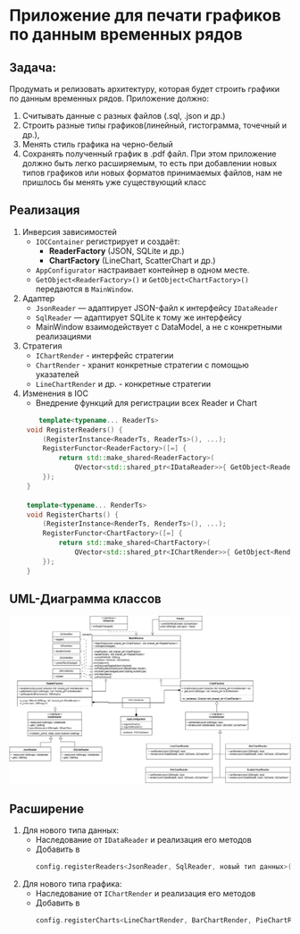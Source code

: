 # Приложение для печати графиков по данным временных рядов
## Задача:
Продумать и релизовать архитектуру, которая будет строить графики по данным временных рядов. 
Приложение должно: 
1. Cчитывать данные с разных файлов (.sql, .json и др.)
2. Строить разные типы графиков(линейный, гистограмма, точечный и др.), 
3. Менять стиль графика на черно-белый
4. Сохранять полученный график в .pdf файл.
При этом приложение должно быть легко расширяемым, то есть при добавлении новых типов графиков или новых форматов принимаемых файлов, нам 
не пришлось бы менять уже существующий класс
## Реализация
1. Инверсия зависимостей
   - `IOCContainer` регистрирует и создаёт:
      - **ReaderFactory** (JSON, SQLite и др.)
      - **ChartFactory** (LineChart, ScatterChart и др.)
   - `AppConfigurator` настраивает контейнер в одном месте.
   - `GetObject<ReaderFactory>()` и `GetObject<ChartFactory>()` передаются в `MainWindow`.
2. Адаптер
   - `JsonReader` — адаптирует JSON-файл к интерфейсу `IDataReader` 
   - `SqlReader` — адаптирует SQLite к тому же интерфейсу
   - MainWindow взаимодействует с DataModel, а не с конкретными реализациями
3. Стратегия
   - `IChartRender` - интерфейс стратегии
   - `ChartRender` - хранит конкретные стратегии с помощью указателей
   - `LineChartRender` и др. - конкретные стратегии
4. Изменения в IOC
   - Внедрение функций для регистрации всех Reader и Chart
   ``` c++
       template<typename... ReaderTs>
    void RegisterReaders() {
        (RegisterInstance<ReaderTs, ReaderTs>(), ...);
        RegisterFunctor<ReaderFactory>([=] {
            return std::make_shared<ReaderFactory>(
                QVector<std::shared_ptr<IDataReader>>{ GetObject<ReaderTs>()... });
        });
    }

    template<typename... RenderTs>
    void RegisterCharts() {
        (RegisterInstance<RenderTs, RenderTs>(), ...);
        RegisterFunctor<ChartFactory>([=] {
            return std::make_shared<ChartFactory>(
                QVector<std::shared_ptr<IChartRender>>{ GetObject<RenderTs>()... });
        });
    }
   ```
## UML-Диаграмма классов
![UML-диаграмма](https://github.com/DeadFiender/Lab_Ioc/blob/LabGraphics/UML_For3rdLab.jpg)

## Расширение
1. Для нового типа данных:
   - Наследование от `IDataReader` и реализация его методов
   - Добавить в
     ``` c++
     config.registerReaders<JsonReader, SqlReader, новый тип данных>();
     ```
2. Для нового типа графика:
   - Наследование от `IChartRender` и реализация его методов
   - Добавить в
     ``` c++
     config.registerCharts<LineChartRender, BarChartRender, PieChartRender, ScatterChartRender, новый тип графика>();
     ```
